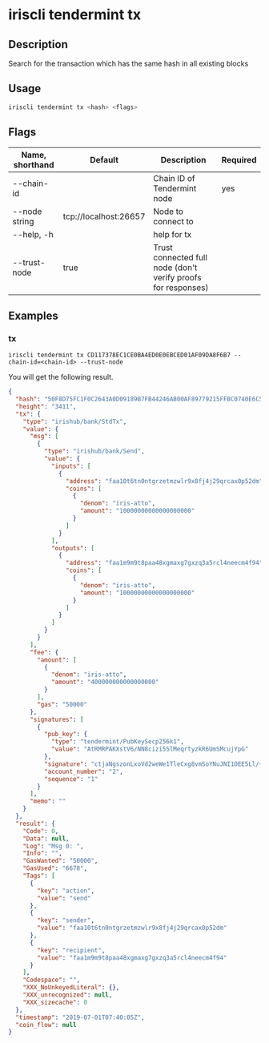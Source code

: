 # iriscli tendermint tx

## Description

Search for the transaction which has the same hash in all existing blocks

## Usage

```bash
iriscli tendermint tx <hash> <flags>
```

## Flags

| Name, shorthand | Default               | Description                                                   | Required |
| --------------- | --------------------- | ------------------------------------------------------------- | -------- |
| --chain-id      |                       | Chain ID of Tendermint node                                   | yes      |
| --node string   | tcp://localhost:26657 | Node to connect to                                            |
| --help, -h      |                       | help for tx                                                   |          |
| --trust-node    | true                  | Trust connected full node (don't verify proofs for responses) |          |

## Examples

### tx

```shell
iriscli tendermint tx CD117378EC1CE0BA4ED0E0EBCED01AF09DA8F6B7 --chain-id=<chain-id> --trust-node
```

You will get the following result.

```json
{
  "hash": "50F8D75FC1F0C2643A0D09189B7FB44246AB00AF89779215FFBC0740E6C59F3A",
  "height": "3411",
  "tx": {
    "type": "irishub/bank/StdTx",
    "value": {
      "msg": [
        {
          "type": "irishub/bank/Send",
          "value": {
            "inputs": [
              {
                "address": "faa10t6tn0ntgrzetmzwlr9x8fj4j29qrcax0p52dm",
                "coins": [
                  {
                    "denom": "iris-atto",
                    "amount": "10000000000000000000"
                  }
                ]
              }
            ],
            "outputs": [
              {
                "address": "faa1m9m9t8paa48xgmaxg7gxzq3a5rcl4neecm4f94",
                "coins": [
                  {
                    "denom": "iris-atto",
                    "amount": "10000000000000000000"
                  }
                ]
              }
            ]
          }
        }
      ],
      "fee": {
        "amount": [
          {
            "denom": "iris-atto",
            "amount": "400000000000000000"
          }
        ],
        "gas": "50000"
      },
      "signatures": [
        {
          "pub_key": {
            "type": "tendermint/PubKeySecp256k1",
            "value": "AtRMRPAKXstV6/NN8cizi55lMeqrtyzkR6UmSMcujYpG"
          },
          "signature": "ctjaNgszonLxoVd2weWe1TleCxg8vmSoYNuJNI1OEE5Ll/+NY0PEnDHeUsTkq71t8HgYkFkM636EssP9TAmttQ==",
          "account_number": "2",
          "sequence": "1"
        }
      ],
      "memo": ""
    }
  },
  "result": {
    "Code": 0,
    "Data": null,
    "Log": "Msg 0: ",
    "Info": "",
    "GasWanted": "50000",
    "GasUsed": "6678",
    "Tags": [
      {
        "key": "action",
        "value": "send"
      },
      {
        "key": "sender",
        "value": "faa10t6tn0ntgrzetmzwlr9x8fj4j29qrcax0p52dm"
      },
      {
        "key": "recipient",
        "value": "faa1m9m9t8paa48xgmaxg7gxzq3a5rcl4neecm4f94"
      }
    ],
    "Codespace": "",
    "XXX_NoUnkeyedLiteral": {},
    "XXX_unrecognized": null,
    "XXX_sizecache": 0
  },
  "timestamp": "2019-07-01T07:40:05Z",
  "coin_flow": null
}
```
